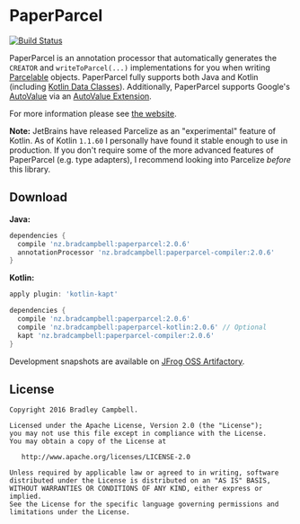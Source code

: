 # PaperParcel

[![Build Status](https://travis-ci.org/grandstaish/paperparcel.svg?branch=master)](https://travis-ci.org/grandstaish/paperparcel)

PaperParcel is an annotation processor that automatically generates the `CREATOR` and `writeToParcel(...)` implementations for you when writing [Parcelable](http://developer.android.com/intl/es/reference/android/os/Parcelable.html) objects. PaperParcel fully supports both Java and Kotlin (including [Kotlin Data Classes](https://kotlinlang.org/docs/reference/data-classes.html)). Additionally, PaperParcel supports Google's [AutoValue](https://github.com/google/auto/tree/master/value) via an [AutoValue Extension](http://jakewharton.com/presentation/2016-03-08-ny-android-meetup/).

For more information please see [the website](http://grandstaish.github.io/paperparcel/).

**Note:** JetBrains have released Parcelize as an "experimental" feature of Kotlin. As of Kotlin `1.1.60` I personally have found it stable enough to use in production. If you don't require some of the more advanced features of PaperParcel (e.g. type adapters), I recommend looking into Parcelize _before_ this library. 

## Download

**Java:**

```groovy
dependencies {
  compile 'nz.bradcampbell:paperparcel:2.0.6'
  annotationProcessor 'nz.bradcampbell:paperparcel-compiler:2.0.6'
}
```

**Kotlin:**
```groovy
apply plugin: 'kotlin-kapt'

dependencies {
  compile 'nz.bradcampbell:paperparcel:2.0.6'
  compile 'nz.bradcampbell:paperparcel-kotlin:2.0.6' // Optional
  kapt 'nz.bradcampbell:paperparcel-compiler:2.0.6'
}
```

Development snapshots are available on [JFrog OSS Artifactory](https://oss.jfrog.org/oss-snapshot-local).

## License
    Copyright 2016 Bradley Campbell.
    
    Licensed under the Apache License, Version 2.0 (the "License");
    you may not use this file except in compliance with the License.
    You may obtain a copy of the License at

       http://www.apache.org/licenses/LICENSE-2.0

    Unless required by applicable law or agreed to in writing, software
    distributed under the License is distributed on an "AS IS" BASIS,
    WITHOUT WARRANTIES OR CONDITIONS OF ANY KIND, either express or implied.
    See the License for the specific language governing permissions and
    limitations under the License.
